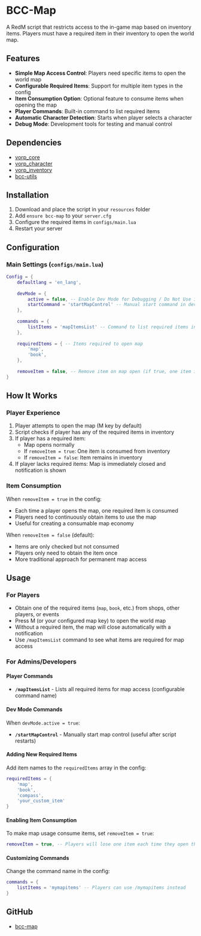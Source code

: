 # BCC-Map

A RedM script that restricts access to the in-game map based on inventory items. Players must have a required item in their inventory to open the world map.

## Features

- **Simple Map Access Control**: Players need specific items to open the world map
- **Configurable Required Items**: Support for multiple item types in the config
- **Item Consumption Option**: Optional feature to consume items when opening the map
- **Player Commands**: Built-in command to list required items
- **Automatic Character Detection**: Starts when player selects a character
- **Debug Mode**: Development tools for testing and manual control

## Dependencies

- [vorp_core](https://github.com/VORPCORE/vorp-core-lua)
- [vorp_character](https://github.com/VORPCORE/vorp_character)
- [vorp_inventory](https://github.com/VORPCORE/vorp_inventory-lua)
- [bcc-utils](https://github.com/BryceCanyonCounty/bcc-utils)

## Installation

1. Download and place the script in your `resources` folder
2. Add `ensure bcc-map` to your `server.cfg`
3. Configure the required items in `configs/main.lua`
4. Restart your server

## Configuration

### Main Settings (`configs/main.lua`)

```lua
Config = {
    defaultlang = 'en_lang',
    
    devMode = {
        active = false, -- Enable Dev Mode for Debugging / Do Not Use in Production
        startCommand = 'startMapControl' -- Manual start command in dev mode
    },
    
    commands = {
        listItems = 'mapItemsList' -- Command to list required items in chat
    },
    
    requiredItems = { -- Items required to open map
        'map',
        'book',
    },
    
    removeItem = false, -- Remove item on map open (if true, one item is consumed each time the map is opened)
}
```

## How It Works

### Player Experience

1. Player attempts to open the map (M key by default)
2. Script checks if player has any of the required items in inventory
3. If player has a required item:
   - Map opens normally
   - If `removeItem = true`: One item is consumed from inventory
   - If `removeItem = false`: Item remains in inventory
4. If player lacks required items: Map is immediately closed and notification is shown

### Item Consumption

When `removeItem = true` in the config:

- Each time a player opens the map, one required item is consumed
- Players need to continuously obtain items to use the map
- Useful for creating a consumable map economy

When `removeItem = false` (default):

- Items are only checked but not consumed
- Players only need to obtain the item once
- More traditional approach for permanent map access

## Usage

### For Players

- Obtain one of the required items (`map`, `book`, etc.) from shops, other players, or events
- Press M (or your configured map key) to open the world map
- Without a required item, the map will close automatically with a notification
- Use `/mapItemsList` command to see what items are required for map access

### For Admins/Developers

#### Player Commands

- **`/mapItemsList`** - Lists all required items for map access (configurable command name)

#### Dev Mode Commands

When `devMode.active = true`:

- **`/startMapControl`** - Manually start map control (useful after script restarts)

#### Adding New Required Items

Add item names to the `requiredItems` array in the config:

```lua
requiredItems = {
    'map',
    'book',
    'compass',
    'your_custom_item'
}
```

#### Enabling Item Consumption

To make map usage consume items, set `removeItem = true`:

```lua
removeItem = true, -- Players will lose one item each time they open the map
```

#### Customizing Commands

Change the command name in the config:

```lua
commands = {
    listItems = 'mymapitems' -- Players can use /mymapitems instead
}
```

## GitHub

- [bcc-map](https://github.com/BryceCanyonCounty/bcc-map)
